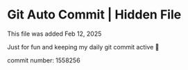 # Git Auto Commit | Hidden File

This file was added Feb 12, 2025

Just for fun and keeping my daily git commit active 🤪

commit number: 1558256

